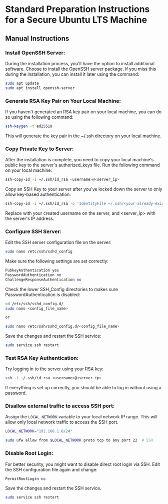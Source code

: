 # Standard Preparation Instructions for a Secure Ubuntu LTS Machine

## Manual Instructions
### Install OpenSSH Server:
During the installation process, you'll have the option to install additional software. Choose to install the OpenSSH server package. If you miss this during the installation, you can install it later using the command:

```bash
sudo apt update
sudo apt install openssh-server
```
### Generate RSA Key Pair on Your Local Machine:
If you haven't generated an RSA key pair on your local machine, you can do so using the following command:

```bash
ssh-keygen -t ed25519
```
This will generate the key pair in the ~/.ssh directory on your local machine.

### Copy Private Key to Server:
After the installation is complete, you need to copy your local machine's public key to the server's authorized_keys file. Run the following command on your local machine:

```bash
ssh-copy-id -i ~/.ssh/id_rsa <username>@<server_ip>
```

Copy an SSH Key to your server after you've locked down the server to only allow key-based authentication.

```bash
ssh-copy-id -i ~/.ssh/id_rsa -o 'IdentityFile ~/.ssh/<your-already-existing-id>' <username>@<server_ip>
```

Replace <username> with your created username on the server, and <server_ip> with the server's IP address.

### Configure SSH Server:
Edit the SSH server configuration file on the server:

```bash
sudo nano /etc/ssh/sshd_config
```
Make sure the following settings are set correctly:

```perl
PubkeyAuthentication yes
PasswordAuthentication no
ChallengeResponseAuthentication no
```

Check the lower SSH_Config directories to makes sure PasswordAuthentication is disabled:
```bash
cd /etc/ssh/sshd_config.d/
sudo nano <config_file_name>

or 

sudo nano /etc/ssh/sshd_config.d/<config_file_name>
```

Save the changes and restart the SSH service:

```bash
sudo service ssh restart
```
### Test RSA Key Authentication:
Try logging in to the server using your RSA key:

```bash
ssh -i ~/.ssh/id_rsa <username>@<server_ip>
```
If everything is set up correctly, you should be able to log in without using a password.

### Disallow external traffic to access SSH port:

Assign the `LOCAL_NETWORK` variable to your local network IP range. This will allow only local network traffic to access the SSH port.

```bash
LOCAL_NETWORK="192.168.1.0/24"

sudo ufw allow from $LOCAL_NETWORK proto tcp to any port 22  # SSH
```

### Disable Root Login:
For better security, you might want to disable direct root login via SSH. Edit the SSH configuration file again and change:

```perl
PermitRootLogin no
```
Save the changes and restart the SSH service.

```bash
sudo service ssh restart
```
